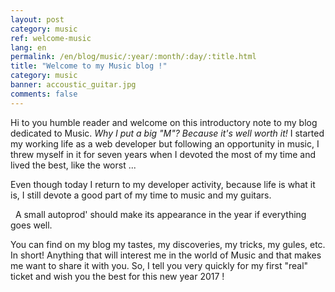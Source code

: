 ```yaml
---
layout: post
category: music
ref: welcome-music
lang: en
permalink: /en/blog/music/:year/:month/:day/:title.html
title: "Welcome to my Music blog !"
category: music
banner: accoustic_guitar.jpg
comments: false
---
```


Hi to you humble reader and welcome on this introductory note to my blog dedicated to Music. *Why I put a big "M"? Because it's well worth it!* I started my working life as a web developer but following an opportunity in music, I threw myself in it for seven years when I devoted the most of my time and lived the best, like the worst ...

Even though today I return to my developer activity, because life is what it is, I still devote a good part of my time to music and my guitars.

<p class="notice--info">
  A small autoprod' should make its appearance in the year if everything goes well.
</p>

You can find on my blog my tastes, my discoveries, my tricks, my gules, etc. In short! Anything that will interest me in the world of Music and that makes me want to share it with you. So, I tell you very quickly for my first "real" ticket and wish you the best for this new year 2017 !

